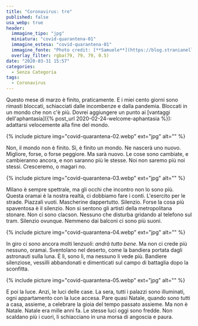 ```yaml
---
title: "Coronavirus: tre"
published: false
usa_webp: true
header:
  immagine_tipo: "jpg"
  miniatura: "covid-quarantena-01"
  immagine_estesa: "covid-quarantena-01"
  immagine_fonte: "Photo credit: [**Samuele**](https://blog.stranianelli.com/)"
  overlay_filter: rgba(79, 79, 79, 0.5)
date: "2020-03-31 15:57"
categories:
  - Senza Categoria
tags:
  - Coronavirus
---
```


Questo mese di marzo è finito, praticamente. E i miei cento giorni sono rimasti bloccati, schiacciati dalle incombenze e dalla pandemia. Bloccati in un mondo che non c'è più. Dovrei aggiungere un punto ai [vantaggi dell'aphantasia]({% post_url 2020-02-24-welcome-aphantasia %}): adattarsi velocemente alla fine del mondo.

{% include picture img="covid-quarantena-02.webp" ext="jpg" alt="" %}

Non, il mondo non è finito. Sì, è finito un mondo. Ne nascerà uno nuovo. Migliore, forse, o forse peggiore. Ma sarà nuovo. Le cose sono cambiate, e cambieranno ancora, e non saranno più le stesse. Noi non saremo più noi stessi. Cresceremo, o magari no.

{% include picture img="covid-quarantena-03.webp" ext="jpg" alt="" %}

Milano è sempre spettrale, ma gli occhi che incontro non lo sono più. Questa oramai è la nostra realtà, ci dobbiamo fare i conti. L'esercito per le strade. Piazzali vuoti. Mascherine dappertutto. Silenzio. Forse la cosa più spaventosa è il silenzio. Non si sentono gli artisti della metropolitana stonare. Non ci sono clacson. Nessuno che disturba gridando al telefono sul tram. Silenzio ovunque. Nemmeno dai balconi ci sono più suoni.

{% include picture img="covid-quarantena-04.webp" ext="jpg" alt="" %}

In giro ci sono ancora molti lenzuoli: _andrà tutto bene_. Ma non ci crede più nessuno, oramai. Sventolano nel deserto, come la bandiera portata dagli astronauti sulla luna. È lì, sono lì, ma nessuno li vede più. Bandiere silenziose, vessilli abbandonati e dimenticati sul campo di battaglia dopo la sconfitta.

{% include picture img="covid-quarantena-05.webp" ext="jpg" alt="" %}

E poi la luce. Anzi, le luci delle case. La sera, tutti i palazzi sono illuminati, ogni appartamento con la luce accesa. Pare quasi Natale, quando sono tutti a casa, assieme, a celebrare la gioia del tempo passato assieme. Ma non è Natale. Natale era mille anni fa. Le stesse luci oggi sono fredde. Non scaldano più i cuori, li schiacciano in una morsa di angoscia e paura.
